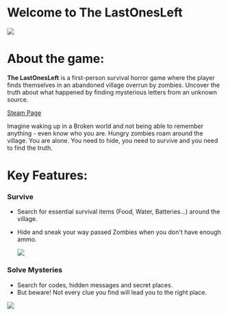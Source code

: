 # Welcome to The LastOnesLeft
![](https://shared.akamai.steamstatic.com/store_item_assets/steam/apps/1580440/header.jpg)

# About the game:

**The LastOnesLeft** is a first-person survival horror game where the player finds themselves in an abandoned village overrun by zombies. Uncover the truth about what happened by finding mysterious letters from an unknown source.

[Steam Page](https://store.steampowered.com/app/1580440/The_LastOnesLeft/)

Imagine waking up in a Broken world and not being able to remember anything - even know who you are. Hungry zombies roam around the village. You are alone.
You need to hide, you need to survive and you need to find the truth.

# Key Features:
### Survive
- Search for essential survival items (Food, Water, Batteries...) around the village.
- Hide and sneak your way passed Zombies when you don't have enough ammo.

  ![](https://shared.akamai.steamstatic.com/store_item_assets/steam/apps/1580440/extras/Pic.gif)
 
### Solve Mysteries
- Search for codes, hidden messages and secret places.
- But beware! Not every clue you find will lead you to the right place.

![](https://shared.akamai.steamstatic.com/store_item_assets/steam/apps/1580440/extras/pic2.jpg?t=1642284278)

  
  

